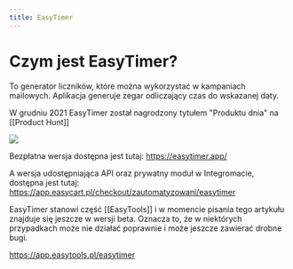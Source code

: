```yaml
---
title: EasyTimer
---
```


# Czym jest EasyTimer?

To generator liczników, które można wykorzystać w kampaniach mailowych. Aplikacja generuje zegar odliczający czas do wskazanej daty.

W grudniu 2021 EasyTimer został nagrodzony tytułem "Produktu dnia" na [[Product Hunt]]

![](https://api.producthunt.com/widgets/embed-image/v1/top-post-badge.svg?post_id=321103&theme=dark&period=daily)

Bezpłatna wersja dostępna jest tutaj: 
https://easytimer.app/

A wersja udostępniająca API oraz prywatny moduł w Integromacie, dostępna jest tutaj: https://app.easycart.pl/checkout/zautomatyzowani/easytimer

EasyTimer stanowi część [[EasyTools]] i w momencie pisania tego artykułu znajduje się jeszcze w wersji beta. Oznacza to, że w niektórych przypadkach może nie działać poprawnie i może jeszcze zawierać drobne bugi. 

https://app.easytools.pl/easytimer